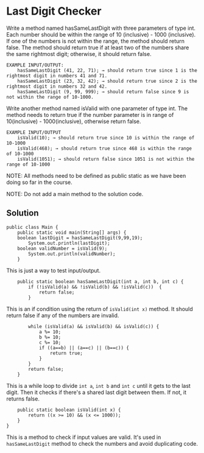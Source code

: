 # Last Digit Checker

Write a method named hasSameLastDigit with three parameters of type int. 
Each number should be within the range of 10 (inclusive) - 1000 (inclusive). If one of the numbers is not within the range, the method should return false.
The method should return true if at least two of the numbers share the same rightmost digit; otherwise, it should return false.
```
EXAMPLE INPUT/OUTPUT:
    hasSameLastDigit (41, 22, 71); → should return true since 1 is the rightmost digit in numbers 41 and 71.
    hasSameLastDigit (23, 32, 42); → should return true since 2 is the rightmost digit in numbers 32 and 42.
    hasSameLastDigit (9, 99, 999); → should return false since 9 is not within the range of 10-1000.
```
Write another method named isValid with one parameter of type int.
The method needs to return true if the number parameter is in range of 10(inclusive) - 1000(inclusive), otherwise return false.
```
EXAMPLE INPUT/OUTPUT
    isValid(10); → should return true since 10 is within the range of 10-1000
    isValid(468); → should return true since 468 is within the range of 10-1000
    isValid(1051); → should return false since 1051 is not within the range of 10-1000
```

NOTE: All methods need to be defined as public static as we have been doing so far in the course.

NOTE: Do not add a main method to the solution code.


## Solution
```
public class Main {
    public static void main(String[] args) {
    boolean lastDigit = hasSameLastDigit(9,99,19);
        System.out.println(lastDigit);
    boolean validNumber = isValid(9);
        System.out.println(validNumber);
    }
```
This is just a way to test input/output.
```
    public static boolean hasSameLastDigit(int a, int b, int c) {
        if (!isValid(a) && !isValid(b) && !isValid(c))  {
            return false;
        }
```
This is an if condition using the return of `isValid(int x)` method. It should return false if any of the numbers are invalid.
```
        while (isValid(a) && isValid(b) && isValid(c)) {
            a %= 10;
            b %= 10;
            c %= 10;
            if ((a==b) || (a==c) || (b==c)) {
                return true;
            }
        }
        return false;
    }
```
This is a while loop to divide `int a`, `int b` and `int c` until it gets to the last digit. Then it checks if there's a shared last digit between them. If not, it returns false.
```
    public static boolean isValid(int x) {
        return ((x >= 10) && (x <= 1000));
    }
}
```
This is a method to check if input values are valid. It's used in `hasSameLastDigit` method to check the numbers and avoid duplicating code.
